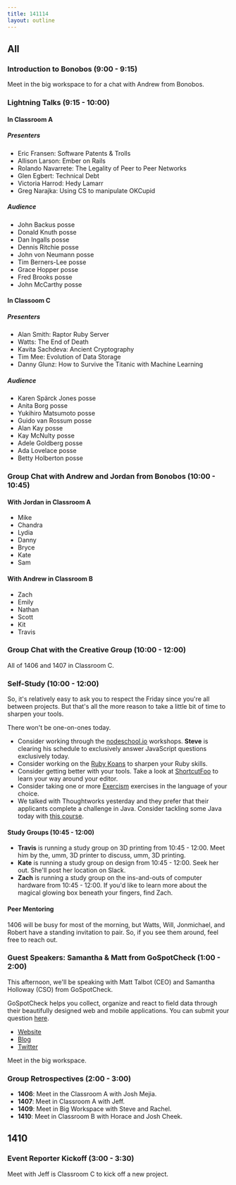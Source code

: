 ```yaml
---
title: 141114
layout: outline
---
```


## All

### Introduction to Bonobos (9:00 - 9:15)

Meet in the big workspace to for a chat with Andrew from Bonobos.

### Lightning Talks (9:15 - 10:00)

#### In Classroom A

##### Presenters

* Eric Fransen: Software Patents & Trolls
* Allison Larson: Ember on Rails
* Rolando Navarrete: The Legality of Peer to Peer Networks
* Glen Egbert: Technical Debt
* Victoria Harrod: Hedy Lamarr
* Greg Narajka: Using CS to manipulate OKCupid

##### Audience

* John Backus posse
* Donald Knuth posse
* Dan Ingalls posse
* Dennis Ritchie posse
* John von Neumann posse
* Tim Berners-Lee posse
* Grace Hopper posse
* Fred Brooks posse
* John McCarthy posse

#### In Classoom C

##### Presenters

* Alan Smith: Raptor Ruby Server
* Watts: The End of Death
* Kavita Sachdeva: Ancient Cryptography
* Tim Mee: Evolution of Data Storage
* Danny Glunz: How to Survive the Titanic with Machine Learning

##### Audience

* Karen Spärck Jones posse
* Anita Borg posse
* Yukihiro Matsumoto posse
* Guido van Rossum posse
* Alan Kay posse
* Kay McNulty posse
* Adele Goldberg posse
* Ada Lovelace posse
* Betty Holberton posse

### Group Chat with Andrew and Jordan from Bonobos (10:00 - 10:45)

#### With Jordan in Classroom A

* Mike
* Chandra
* Lydia
* Danny
* Bryce
* Kate
* Sam

#### With Andrew in Classroom B

* Zach
* Emily
* Nathan
* Scott
* Kit
* Travis

### Group Chat with the Creative Group (10:00 - 12:00)

All of 1406 and 1407 in Classroom C.

### Self-Study (10:00 - 12:00)

So, it's relatively easy to ask you to respect the Friday since you're all between projects. But that's all
the more reason to take a little bit of time to sharpen your tools.

There won't be one-on-ones today.

* Consider working through the [nodeschool.io](http://nodeschool.io/) workshops. **Steve** is clearing his
  schedule to exclusively answer JavaScript questions exclusively today.
* Consider working on the [Ruby Koans](http://rubykoans.com/) to sharpen your Ruby skills.
* Consider getting better with your tools. Take a look at [ShortcutFoo](https://www.shortcutfoo.com/) to
  learn your way around your editor.
* Consider taking one or more [Exercism](http://exercism.io) exercises in the language of your choice.
* We talked with Thoughtworks yesterday and they prefer that their applicants complete a challenge in Java.
  Consider tackling some Java today with [this course](https://www.udemy.com/java-tutorial/).

#### Study Groups (10:45 - 12:00)

* **Travis** is running a study group on 3D printing from 10:45 - 12:00. Meet him by the, umm, 3D printer to discuss, umm, 3D
  printing.
* **Kate** is running a study group on design from 10:45 - 12:00. Seek her out. She'll post her location on Slack.
* **Zach** is running a study group on the ins-and-outs of computer hardware from 10:45 - 12:00. If you'd like to learn more about the magical glowing box beneath your fingers, find Zach.

#### Peer Mentoring

1406 will be busy for most of the morning, but Watts, Will, Jonmichael, and Robert have a standing invitation to pair. So, if you see them around, feel free to reach out.

### Guest Speakers: Samantha & Matt from GoSpotCheck (1:00 - 2:00)

This afternoon, we'll be speaking with Matt Talbot (CEO) and Samantha Holloway (CSO) from GoSpotCheck.

GoSpotCheck helps you collect, organize and react to field data through their beautifully designed web and mobile applications. You can submit your question [here](https://www.google.com/moderator/#16/e=2151f7).

* [Website](http://www.gospotcheck.com)
* [Blog](http://www.gospotcheck.com/blog/)
* [Twitter](https://twitter.com/gospotcheck)

Meet in the big workspace.

### Group Retrospectives (2:00 - 3:00)

* **1406**: Meet in the Classroom A with Josh Mejia.
* **1407**: Meet in Classroom A with Jeff.
* **1409**: Meet in Big Workspace with Steve and Rachel.
* **1410**: Meet in Classroom B with Horace and Josh Cheek.

## 1410

### Event Reporter Kickoff (3:00 - 3:30)

Meet with Jeff is Classroom C to kick off a new project.

